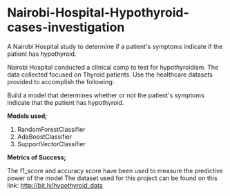 # Nairobi-Hospital-Hypothyroid-cases-investigation
A Nairobi Hospital study to determine if a patient's symptoms indicate if the patient has hypothyroid.

Nairobi Hospital conducted a clinical camp to test for hypothyroidism. The data collected focused on Thyroid patients. Use the healthcare datasets provided to accomplish the following:

Build a model that determines whether or not the patient's symptoms indicate that the patient has hypothyroid.

**Models used;**

1. RandomForestClassifier
2. AdaBoostClassifier
3. SupportVectorClassifier

**Metrics of Success;**

The f1_score and accuracy score have been used to measure the predictive power of the model
The dataset used for this project can be found on this link: http://bit.ly/hypothyroid_data
